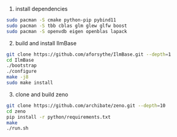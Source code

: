 1. install dependencies
```bash
sudo pacman -S cmake python-pip pybind11
sudo pacman -S tbb cblas glm glew glfw boost
sudo pacman -S openvdb eigen openblas lapack
```

2. build and install IlmBase
```bash
git clone https://github.com/aforsythe/IlmBase.git --depth=1
cd IlmBase
./bootstrap
./configure
make -j8
sudo make install
```

3. clone and build zeno
```bash
git clone https://github.com/archibate/zeno.git --depth=10
cd zeno
pip install -r python/requirements.txt
make
./run.sh
```
